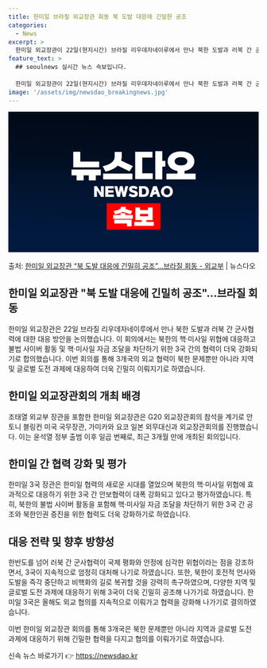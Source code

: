 ```yaml
---
title: 한미일 브라질 외교장관 회동 북 도발 대응에 긴밀한 공조
categories:
  - News
excerpt: >
  한미일 외교장관이 22일(현지시간) 브라질 리우데자네이루에서 만나 북한 도발과 러북 간 군사협력 등에 대한 …
feature_text: >
  ## seoulnews 실시간 뉴스 속보입니다.

  한미일 외교장관이 22일(현지시간) 브라질 리우데자네이루에서 만나 북한 도발과 러북 간 군사협력 등에 대한 …
image: '/assets/img/newsdao_breakingnews.jpg'
---
```


![뉴스다오 속보](/assets/img/newsdao_breakingnews.jpg)

<p>출처: <a href="https://newsdao.kr/3227" rel="dofollow">한미일 외교장관 “북 도발 대응에 긴밀히 공조”…브라질 회동 - 외교부</a> | 뉴스다오</p>

<h2 data-ke-size="size26">한미일 외교장관 "북 도발 대응에 긴밀히 공조"…브라질 회동</h2>

한미일 외교장관은 22일 브라질 리우데자네이루에서 만나 북한 도발과 러북 간 군사협력에 대한 대응 방안을 논의했습니다. 이 회의에서는 북한의 핵·미사일 위협에 대응하고 불법 사이버 활동 및 핵·미사일 자금 조달을 차단하기 위한 3국 간의 협력이 더욱 강화되기로 합의했습니다. 이번 회의를 통해 3개국의 외교 협력이 북한 문제뿐만 아니라 지역 및 글로벌 도전 과제에 대응하여 더욱 긴밀히 이뤄지기로 하였습니다.

<h2 data-ke-size="size24">한미일 외교장관회의 개최 배경</h2>
조태열 외교부 장관을 포함한 한미일 외교장관은 G20 외교장관회의 참석을 계기로 안토니 블링컨 미국 국무장관, 가미카와 요코 일본 외무대신과 외교장관회의를 진행했습니다. 이는 윤석열 정부 출범 이후 일곱 번째로, 최근 3개월 만에 개최된 회의입니다.

<h2 data-ke-size="size24">한미일 간 협력 강화 및 평가</h2>
한미일 3국 장관은 한미일 협력의 새로운 시대를 열었으며 북한의 핵·미사일 위협에 효과적으로 대응하기 위한 3국 간 안보협력이 대폭 강화되고 있다고 평가하였습니다. 특히, 북한의 불법 사이버 활동을 포함해 핵·미사일 자금 조달을 차단하기 위한 3국 간 공조와 북한인권 증진을 위한 협력도 더욱 강화하기로 하였습니다.

<h2 data-ke-size="size24">대응 전략 및 향후 방향성</h2>
한반도를 넘어 러북 간 군사협력이 국제 평화와 안정에 심각한 위협이라는 점을 강조하면서, 3국이 지속적으로 엄정히 대처해 나기로 하였습니다. 또한, 북한이 호전적 언사와 도발을 즉각 중단하고 비핵화의 길로 복귀할 것을 강력히 촉구하였으며, 다양한 지역 및 글로벌 도전 과제에 대응하기 위해 3국이 더욱 긴밀히 공조해 나가기로 하였습니다. 한미일 3국은 올해도 외교 협의를 지속적으로 이뤄가고 협력을 강화해 나가기로 결의하였습니다. 

이번 한미일 외교장관 회의를 통해 3개국은 북한 문제뿐만 아니라 지역과 글로벌 도전 과제에 대응하기 위해 긴밀한 협력을 다지고 협의를 이뤄가기로 하였습니다. 

신속 뉴스 바로가기 👉 <a href="https://newsdao.kr" rel="dofollow">https://newsdao.kr</a>


